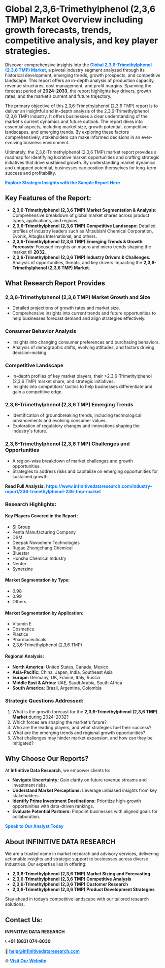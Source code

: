 <h1>Global 2,3,6-Trimethylphenol (2,3,6 TMP) Market Overview including growth forecasts, trends, competitive analysis, and key player strategies.</h1>
<p>
Discover comprehensive insights into the 
<a href="https://www.infinitivedataresearch.com/industry-report/236-trimethylphenol-236-tmp-market" rel="dofollow" style="color: #007BFF; text-decoration: none;"><strong>Global 2,3,6-Trimethylphenol (2,3,6 TMP) Market</strong></a>, a pivotal industry segment analyzed through its historical development, emerging trends, growth prospects, and competitive landscape. This report offers an in-depth analysis of production capacity, revenue structures, cost management, and profit margins. Spanning the forecast period of <strong>2024–2033</strong>, the report highlights key drivers, growth rates, and the market’s current and future trajectory.
</p>
<p>
The primary objective of this 2,3,6-Trimethylphenol (2,3,6 TMP) report is to deliver an insightful and in-depth analysis of the 2,3,6-Trimethylphenol (2,3,6 TMP) industry. It offers businesses a clear understanding of the market's current dynamics and future outlook. The report dives into essential aspects, including market size, growth potential, competitive landscapes, and emerging trends. By exploring these factors comprehensively, stakeholders can make informed decisions in an ever-evolving business environment.
</p>
<p>
Ultimately, the 2,3,6-Trimethylphenol (2,3,6 TMP) market report provides a roadmap for identifying lucrative market opportunities and crafting strategic initiatives that drive sustained growth. By understanding market dynamics and untapped potential, businesses can position themselves for long-term success and profitability.
</p>
<p>
<a href="https://www.infinitivedataresearch.com/request-sample/reportId=103610" style="color: #007BFF; text-decoration: none;"><strong>Explore Strategic Insights with the Sample Report Here</strong></a>
</p>

<h2>Key Features of the Report:</h2>
<ul>
<li><strong>2,3,6-Trimethylphenol (2,3,6 TMP) Market Segmentation & Analysis:</strong> Comprehensive breakdown of global market shares across product types, applications, and regions.</li>
<li><strong>2,3,6-Trimethylphenol (2,3,6 TMP) Competitive Landscape:</strong> Detailed profiles of industry leaders such as Mitsubishi Chemical Corporation, Evonik, Altuglas International, and others.</li>
<li><strong>2,3,6-Trimethylphenol (2,3,6 TMP) Emerging Trends & Growth Forecasts:</strong> Focused insights on macro and micro trends shaping the market till <strong>2032</strong>.</li>
<li><strong>2,3,6-Trimethylphenol (2,3,6 TMP) Industry Drivers & Challenges:</strong> Analysis of opportunities, threats, and key drivers impacting the <strong>2,3,6-Trimethylphenol (2,3,6 TMP) Market</strong>.</li>
</ul>

<h2>What Research Report Provides</h2>
<h3>2,3,6-Trimethylphenol (2,3,6 TMP) Market Growth and Size</h3>
<ul>
<li>Detailed projections of growth rates and market size.</li>
<li>Comprehensive insights into current trends and future opportunities to help businesses forecast demand and align strategies effectively.</li>
</ul>

<h3>Consumer Behavior Analysis</h3>
<ul>
<li>Insights into changing consumer preferences and purchasing behaviors.</li>
<li>Analysis of demographic shifts, evolving attitudes, and factors driving decision-making.</li>
</ul>

<h3>Competitive Landscape</h3>
<ul>
<li>In-depth profiles of key market players, their >2,3,6-Trimethylphenol (2,3,6 TMP) market share, and strategic initiatives.</li>
<li>Insights into competitors' tactics to help businesses differentiate and gain a competitive edge.</li>
</ul>

<h3>2,3,6-Trimethylphenol (2,3,6 TMP) Emerging Trends</h3>
<ul>
<li>Identification of groundbreaking trends, including technological advancements and evolving consumer values.</li>
<li>Exploration of regulatory changes and innovations shaping the industry's future.</li>
</ul>

<h3>2,3,6-Trimethylphenol (2,3,6 TMP) Challenges and Opportunities</h3>
<ul>
<li>A region-wise breakdown of market challenges and growth opportunities.</li>
<li>Strategies to address risks and capitalize on emerging opportunities for sustained growth.</li>
</ul>
<p><strong>Read Full Analysis:</strong> <a href="https://www.infinitivedataresearch.com/industry-report/236-trimethylphenol-236-tmp-market" rel="dofollow" style="color: #007BFF; text-decoration: none;"><strong>https://www.infinitivedataresearch.com/industry-report/236-trimethylphenol-236-tmp-market</strong></a></p>
<h3>Research Highlights:</h3>
<h4>Key Players Covered in the Report:</h4>
<ul><li>SI Group</li><li>Penta Manufacturing Company</li><li>DSM</li><li>Deepak Novochem Technologies</li><li>Rugao Zhongchang Chemical</li><li>Bluestar</li><li>Honshu Chemical Industry</li><li>Nenter</li><li>Synerzine</li></ul>
<h4>Market Segmentation by Type:</h4>
<ul><li>0.98</li><li>0.99</li><li>Others</li></ul>
<h4>Market Segmentation by Application:</h4>
<ul><li>Vitamin E</li><li>Cosmetics</li><li>Plastics</li><li>Pharmaceuticals</li><li>2,3,6-Trimethylphenol (2,3,6 TMP)</li></ul>

<h4>Regional Analysis:</h4>
<ul>
<li><strong>North America:</strong> United States, Canada, Mexico</li>
<li><strong>Asia-Pacific:</strong> China, Japan, India, Southeast Asia</li>
<li><strong>Europe:</strong> Germany, UK, France, Italy, Russia</li>
<li><strong>Middle East & Africa:</strong> UAE, Saudi Arabia, South Africa</li>
<li><strong>South America:</strong> Brazil, Argentina, Colombia</li>
</ul>

<h3>Strategic Questions Addressed:</h3>
<ol>
<li>What is the growth forecast for the <strong>2,3,6-Trimethylphenol (2,3,6 TMP) Market</strong> during 2024–2032?</li>
<li>Which forces are shaping the market's future?</li>
<li>Who are the leading players, and what strategies fuel their success?</li>
<li>What are the emerging trends and regional growth opportunities?</li>
<li>What challenges may hinder market expansion, and how can they be mitigated?</li>
</ol>

<h2>Why Choose Our Reports?</h2>
<p>At <strong>Infinitive Data Research</strong>, we empower clients to:</p>
<ul>
<li><strong>Navigate Uncertainty:</strong> Gain clarity on future revenue streams and investment risks.</li>
<li><strong>Understand Market Perceptions:</strong> Leverage unbiased insights from key stakeholders.</li>
<li><strong>Identify Prime Investment Destinations:</strong> Prioritize high-growth opportunities with data-driven rankings.</li>
<li><strong>Evaluate Potential Partners:</strong> Pinpoint businesses with aligned goals for collaboration.</li>
</ul>
<p><a href="https://www.infinitivedataresearch.com/industry-report/236-trimethylphenol-236-tmp-market" rel="dofollow" style="color: #007BFF; text-decoration: none;"><strong>Speak to Our Analyst Today</strong></a></p>

<h2>About INFINITIVE DATA RESEARCH</h2>
<p>We are a trusted name in market research and advisory services, delivering actionable insights and strategic support to businesses across diverse industries. Our expertise lies in offering:</p>
<ul>
<li><strong>2,3,6-Trimethylphenol (2,3,6 TMP) Market Sizing and Forecasting</strong></li>
<li><strong>2,3,6-Trimethylphenol (2,3,6 TMP) Competitive Analysis</strong></li>
<li><strong>2,3,6-Trimethylphenol (2,3,6 TMP) Customer Research</strong></li>
<li><strong>2,3,6-Trimethylphenol (2,3,6 TMP) Product Development Strategies</strong></li>
</ul>
<p>Stay ahead in today’s competitive landscape with our tailored research solutions.</p>

<h2>Contact Us:</h2>
<p><strong>INFINITIVE DATA RESEARCH</strong></p>
<p>📞 <strong>+91 (883) 074-8030</strong></p>
<p>📧 <strong><a href="mailto:help@infinitivedataresearch.com" style="color: #007BFF;">help@infinitivedataresearch.com</a></strong></p>
<p>🌐 <strong><a href="https://www.infinitivedataresearch.com" rel="dofollow" style="color: #007BFF;">Visit Our Website</a></strong></p>